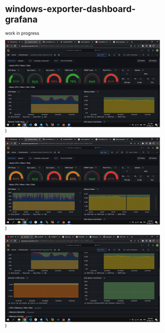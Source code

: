 # windows-exporter-dashboard-grafana


work in progress



![image](https://github.com/agungsoboru/windows-exporter-dashboard-grafana/blob/main/Screenshot%20(1367).png))

![image](https://github.com/agungsoboru/windows-exporter-dashboard-grafana/blob/main/Screenshot%20(1366).png))

![image](https://github.com/agungsoboru/windows-exporter-dashboard-grafana/blob/main/Screenshot%20(1368).png))
